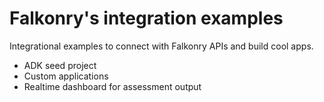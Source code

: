 # Falkonry's integration examples

Integrational examples to connect with Falkonry APIs and build cool apps.

- ADK seed project
- Custom applications
- Realtime dashboard for assessment output